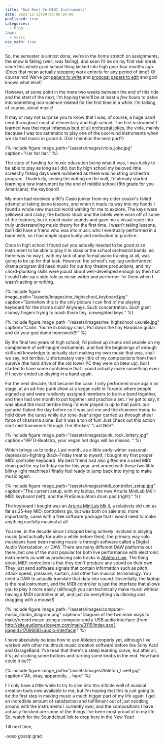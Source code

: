 ```yaml
---
title: "God Rest Ye MIDI Instruments"
date: 2021-12-15T09:00:00-04:00
published: true
categories:
  - blog
tags:
  - music
use_math: true
---
```


So, the semester is almost done, we're in the home stretch on assignments, the snow is falling (well, _was_ falling), and soon I'll be on my first real break since this whole grad school thing kicked into high gear four months ago. (Does that mean actually stopping work entirely for any period of time? Of course not! We've got [papers to write](https://cailingallinger.medium.com/super-model-b3396b76a2ab) and [proposal papers to edit](https://cgallinger.github.io/blog/how-to-mission-extension-proposal/) and god knows what else!)

However, at some point in the mere two weeks between the end of this ride and the start of the next, I'm hoping there'll be at least a _few_ hours to delve into something non-science-related for the first time in a while. I'm talking, of course, about music!

It may or may not surprise you to know that I was, of course, a huge band nerd throughout most of elementary and high school. The first instrument I learned was that [most infamous butt of all orchestral jokes](https://www.mit.edu/~jcb/viola-jokes.html), the viola, mainly because I was too asthmatic to play one of the cool wind instruments when we started music in grade 4. (Did I mention the nerd part?)

{% include figure image_path="/assets/images/viola_joke.jpg" caption="Har har har." %}

The state of funding for music education being what it was, I was lucky to be able to play as long as I did, but by high school my beloved little screechy firelog days were numbered as there was no string orchestra program. Thankfully, seeing the writing on the wall, I'd already started learning a new instrument by the end of middle school (8th grade for you Americans): the keyboard!

My mom had received a 90's Casio junker from my older cousin's failed attempt at taking piano lessons, and when it made its way into my hands I found a whole new musical world waiting for me to explore. The keys were yellowed and clicky, the buttons stuck and the labels were worn off of some of the features, but it could make sounds and gave me a visual route into truly understanding music theory for the first time. I wasn't taking lessons, but I did have a friend who was into music who I eventually performed in a band with, so I had ample opportunity and motivation to practice.

Once in high school I found out you actually needed to be _good_ at an instrument to be able to play it in class or the school orchestral bands, so there was no way I, with my lack of any formal piano training at all, was going to be up for that task. However, the school's rag-tag underfunded drama program did need music for our tiny theatre productions, and my chord-plunking skills were juuust about well-developed enough by then that I could take up a side role as music writer and performer for them when I wasn't acting or writing.

{% include figure image_path="/assets/images/me_highschool_keyboard.jpg" caption="Somehow this is the only picture I can find of me playing keyboard for the drama club? Anyways. Such concentration. Such giant clumsy fingers trying to mash those tiny, unweighted keys." %}

{% include figure image_path="/assets/images/me_highschool_ukulele.jpg" caption="Cailin. You're in biology class. Put down the tiny Hawaiian guitar and do your god damn homework!!!" %}

By the final two years of high school, I'd picked up drums and ukulele on my complement of self-taught instruments, and had the beginnings of enough skill and knowledge to actually start making my own music that was, shall we say, not _terrible_. Unfortunately very little of my compositions from then survive (the hard drive of the old tower PC they were on blew up), but I started to have some confidence that I could actually make something even if I never ended up playing in a band again.

For the next decade, that became the case. I only performed once again on stage, at an ad-hoc punk show at a vegan café in Toronto where people signed up and were randomly assigned members to be in a band together, and then had one month to put together and practice a set. I've got to say, it was about the most terrible thing I'd ever played in up to that point: our guitarist flaked the day before so it was just me and the drummer trying to hold down the tunes while our tone-deaf singer carried us through sheer force of charisma alone. But it was a ton of fun! Just check out this action shot mid-trainwreck through The Strokes' "Last Nite":

{% include figure image_path="/assets/images/punk_rock_lottery.jpg" caption="RIP D-Beatstro, your vegan hot dogs will be missed. " %}

Which brings us to today. Last month, as a little early-winter seasonal-depression-fighting Black-Friday treat to myself, I bought my first proper MIDI controller keyboard. My best friend had also gifted me a used MIDI drum pad for my birthday earlier this year, and armed with these two little blinky light machines I finally feel ready to jump back into trying to make music again.

{% include figure image_path="/assets/images/midi_controller_setup.jpg" caption="The current setup, with my laptop, the new Arturia MiniLab Mk II MIDI keyboard (left), and the PreSonus Atom drum pad (right)." %}

The keyboard I bought was an [Arturia MiniLab Mk II](https://www.arturia.com/store/hybrid-synths/minilabmkii), a relatively old unit as far as 25-key MIDI controllers go, but was both on sale and, more importantly, came with a free software package that I would need to make anything usefully musical at all.

You see, in the decade since I stopped being actively involved in playing music (and actually for quite a while before then), the primary way solo musicians have been making music is through software called a Digital Audio Workstation, or DAW. There are many different DAW platforms out there, but one of the most popular for both live performance with electronic instruments as well as producing solo tracks is [Ableton Live](https://www.youtube.com/watch?v=o-UWByeunSs). The thing about MIDI controllers is that they don't produce any sound on their own. They just send software signals that contain information such as pitch, attack speed, pressure, sustain, and other fun musical terminology. You need a DAW to actually translate that data into sound. Essentially, the laptop is the real instrument, and the MIDI controller is just the interface that allows you to play it more easily (although you can technically make music without having a MIDI controller at all, and just do everything via clicking and dragging with a mouse!)

{% include figure image_path="/assets/images/computer-music_studio_diagram.png" caption="Diagram of the two main ways to make/record music using a computer and a USB audio interface (from http://site.audiomusicevent.com/main/3115/index.asp?pageid=170966&t=audio-interface)" %}

I have absolutely _no_ idea how to use Ableton properly yet, although I've worked with other multitrack music creation software before like Sony Acid and GarageBand. I've read that there's a steep learning curve, but after all, it's just clicking some buttons and turning some knobs in the end. How hard could it be??

{% include figure image_path="/assets/images/Ableton_Live9.jpg" caption="Ah, okay, apparently.... hard" %}

I'll only have a little while to try to dive into this infinite well of musical creation tools now available to me, but I'm hoping that this is just going to be the first step in making music a much bigger part of my life again. I get an incredible amount of satisfaction and fulfillment out of just noodling around with the instruments I currently own, and the compositions I have actually finished are some of the things I've been most proud of in my life. So, watch for the Soundcloud link to drop here in the New Year!

Till next time,

-xoxo gossip grad


